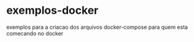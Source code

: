 # exemplos-docker
exemplos para a criacao dos arquivos docker-compose para quem esta comecando no docker
